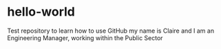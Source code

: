 # hello-world
Test repository to learn how to use GitHub 
my name is Claire and I am an Engineering Manager, working within the Public Sector
